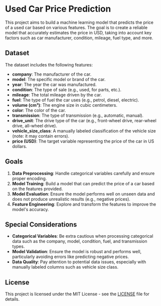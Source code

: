 # Used Car Price Prediction

This project aims to build a machine learning model that predicts the price of a used car based on various features. The goal is to create a reliable model that accurately estimates the price in USD, taking into account key factors such as car manufacturer, condition, mileage, fuel type, and more.

## Dataset

The dataset includes the following features:

- **company**: The manufacturer of the car.
- **model**: The specific model or brand of the car.
- **year**: The year the car was manufactured.
- **condition**: The type of sale (e.g., used, for parts, etc.).
- **mileage**: The total mileage driven by the car.
- **fuel**: The type of fuel the car uses (e.g., petrol, diesel, electric).
- **volume (cm³)**: The engine size in cubic centimeters.
- **color**: The color of the car.
- **transmission**: The type of transmission (e.g., automatic, manual).
- **drive_unit**: The drive type of the car (e.g., front-wheel drive, rear-wheel drive, all-wheel drive).
- **vehicle_size_class**: A manually labeled classification of the vehicle size (note: it may contain errors).
- **price (USD)**: The target variable representing the price of the car in US dollars.

## Goals

1. **Data Preprocessing**: Handle categorical variables carefully and ensure proper encoding.
2. **Model Training**: Build a model that can predict the price of a car based on the features provided.
3. **Model Evaluation**: Ensure the model performs well on unseen data and does not produce unrealistic results (e.g., negative prices).
4. **Feature Engineering**: Explore and transform the features to improve the model's accuracy.

## Special Considerations

- **Categorical Variables**: Be extra cautious when processing categorical data such as the company, model, condition, fuel, and transmission types.
- **Model Validation**: Ensure the model is robust and performs well, particularly avoiding errors like predicting negative prices.
- **Data Quality**: Pay attention to potential data issues, especially with manually labeled columns such as vehicle size class.


## License

This project is licensed under the MIT License - see the [LICENSE](LICENSE) file for details.

